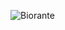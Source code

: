 ![Biorante](https://github.com/yuankong666/Ultimate-RAT-Collection/assets/128066597/d2ff5086-4c14-471a-aafc-eec6cd0c5281)

